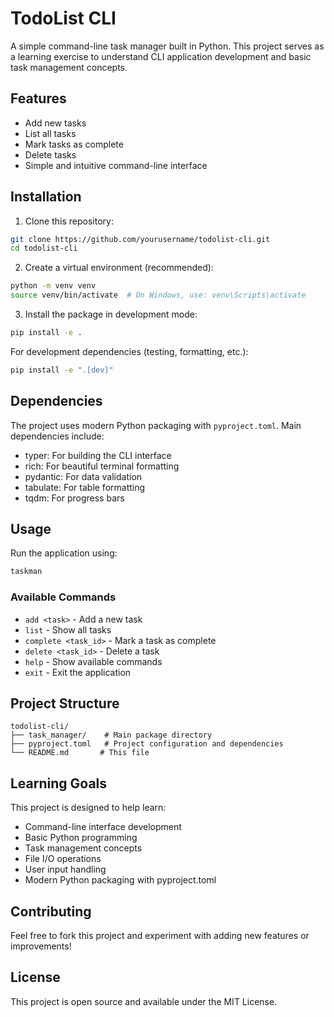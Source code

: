 # TodoList CLI

A simple command-line task manager built in Python. This project serves as a learning exercise to understand CLI application development and basic task management concepts.

## Features

- Add new tasks
- List all tasks
- Mark tasks as complete
- Delete tasks
- Simple and intuitive command-line interface

## Installation

1. Clone this repository:

```bash
git clone https://github.com/yourusername/todolist-cli.git
cd todolist-cli
```

2. Create a virtual environment (recommended):

```bash
python -m venv venv
source venv/bin/activate  # On Windows, use: venv\Scripts\activate
```

3. Install the package in development mode:

```bash
pip install -e .
```

For development dependencies (testing, formatting, etc.):

```bash
pip install -e ".[dev]"
```

## Dependencies

The project uses modern Python packaging with `pyproject.toml`. Main dependencies include:

- typer: For building the CLI interface
- rich: For beautiful terminal formatting
- pydantic: For data validation
- tabulate: For table formatting
- tqdm: For progress bars

## Usage

Run the application using:

```bash
taskman
```

### Available Commands

- `add <task>` - Add a new task
- `list` - Show all tasks
- `complete <task_id>` - Mark a task as complete
- `delete <task_id>` - Delete a task
- `help` - Show available commands
- `exit` - Exit the application

## Project Structure

```
todolist-cli/
├── task_manager/    # Main package directory
├── pyproject.toml   # Project configuration and dependencies
└── README.md       # This file
```

## Learning Goals

This project is designed to help learn:

- Command-line interface development
- Basic Python programming
- Task management concepts
- File I/O operations
- User input handling
- Modern Python packaging with pyproject.toml

## Contributing

Feel free to fork this project and experiment with adding new features or improvements!

## License

This project is open source and available under the MIT License.
